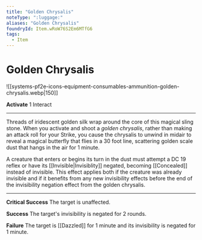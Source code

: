 ```yaml
---
title: "Golden Chrysalis"
noteType: ":luggage:"
aliases: "Golden Chrysalis"
foundryId: Item.wRoW76S2Em6MTfG6
tags:
  - Item
---
```


# Golden Chrysalis
![[systems-pf2e-icons-equipment-consumables-ammunition-golden-chrysalis.webp|150]]

**Activate** 1 Interact

* * *

Threads of iridescent golden silk wrap around the core of this magical sling stone. When you activate and shoot a _golden chrysalis_, rather than making an attack roll for your Strike, you cause the chrysalis to unwind in midair to reveal a magical butterfly that flies in a 30 foot line, scattering golden scale dust that hangs in the air for 1 minute.

A creature that enters or begins its turn in the dust must attempt a DC 19 reflex or have its [[Invisible|Invisiblity]] negated, becoming [[Concealed]] instead of invisible. This effect applies both if the creature was already invisible and if it benefits from any new invisibility effects before the end of the invisibility negation effect from the golden chrysalis.

* * *

**Critical Success** The target is unaffected.

**Success** The target's invisibility is negated for 2 rounds.

**Failure** The target is [[Dazzled]] for 1 minute and its invisibility is negated for 1 minute.
